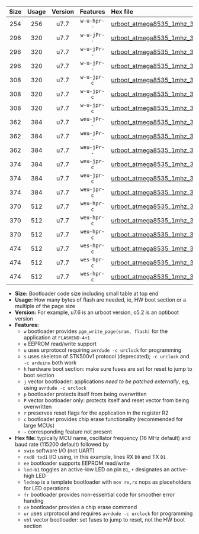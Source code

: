 |Size|Usage|Version|Features|Hex file|
|:-:|:-:|:-:|:-:|:--|
|254|256|u7.7|`w-u-hpr--`|[urboot_atmega8535_1mhz_38400bps_swio_rxd0_txd1_ur.hex](https://raw.githubusercontent.com/stefanrueger/urboot.hex/main/mcus/atmega8535/fcpu_1mhz/38400_bps/urboot_atmega8535_1mhz_38400bps_swio_rxd0_txd1_ur.hex)|
|296|320|u7.7|`w-u-jPr--`|[urboot_atmega8535_1mhz_38400bps_swio_rxd0_txd1_led+b0_fr_ur_vbl.hex](https://raw.githubusercontent.com/stefanrueger/urboot.hex/main/mcus/atmega8535/fcpu_1mhz/38400_bps/urboot_atmega8535_1mhz_38400bps_swio_rxd0_txd1_led+b0_fr_ur_vbl.hex)|
|296|320|u7.7|`w-u-jPr--`|[urboot_atmega8535_1mhz_38400bps_swio_rxd0_txd1_led+b7_fr_ur_vbl.hex](https://raw.githubusercontent.com/stefanrueger/urboot.hex/main/mcus/atmega8535/fcpu_1mhz/38400_bps/urboot_atmega8535_1mhz_38400bps_swio_rxd0_txd1_led+b7_fr_ur_vbl.hex)|
|296|320|u7.7|`w-u-jPr--`|[urboot_atmega8535_1mhz_38400bps_swio_rxd0_txd1_lednop_fr_ur_vbl.hex](https://raw.githubusercontent.com/stefanrueger/urboot.hex/main/mcus/atmega8535/fcpu_1mhz/38400_bps/urboot_atmega8535_1mhz_38400bps_swio_rxd0_txd1_lednop_fr_ur_vbl.hex)|
|308|320|u7.7|`w-u-jpr-c`|[urboot_atmega8535_1mhz_38400bps_swio_rxd0_txd1_led+b0_fr_ce_ur_vbl.hex](https://raw.githubusercontent.com/stefanrueger/urboot.hex/main/mcus/atmega8535/fcpu_1mhz/38400_bps/urboot_atmega8535_1mhz_38400bps_swio_rxd0_txd1_led+b0_fr_ce_ur_vbl.hex)|
|308|320|u7.7|`w-u-jpr-c`|[urboot_atmega8535_1mhz_38400bps_swio_rxd0_txd1_led+b7_fr_ce_ur_vbl.hex](https://raw.githubusercontent.com/stefanrueger/urboot.hex/main/mcus/atmega8535/fcpu_1mhz/38400_bps/urboot_atmega8535_1mhz_38400bps_swio_rxd0_txd1_led+b7_fr_ce_ur_vbl.hex)|
|308|320|u7.7|`w-u-jpr-c`|[urboot_atmega8535_1mhz_38400bps_swio_rxd0_txd1_lednop_fr_ce_ur_vbl.hex](https://raw.githubusercontent.com/stefanrueger/urboot.hex/main/mcus/atmega8535/fcpu_1mhz/38400_bps/urboot_atmega8535_1mhz_38400bps_swio_rxd0_txd1_lednop_fr_ce_ur_vbl.hex)|
|362|384|u7.7|`weu-jPr--`|[urboot_atmega8535_1mhz_38400bps_swio_rxd0_txd1_ee_led+b0_fr_ur_vbl.hex](https://raw.githubusercontent.com/stefanrueger/urboot.hex/main/mcus/atmega8535/fcpu_1mhz/38400_bps/urboot_atmega8535_1mhz_38400bps_swio_rxd0_txd1_ee_led+b0_fr_ur_vbl.hex)|
|362|384|u7.7|`weu-jPr--`|[urboot_atmega8535_1mhz_38400bps_swio_rxd0_txd1_ee_led+b7_fr_ur_vbl.hex](https://raw.githubusercontent.com/stefanrueger/urboot.hex/main/mcus/atmega8535/fcpu_1mhz/38400_bps/urboot_atmega8535_1mhz_38400bps_swio_rxd0_txd1_ee_led+b7_fr_ur_vbl.hex)|
|362|384|u7.7|`weu-jPr--`|[urboot_atmega8535_1mhz_38400bps_swio_rxd0_txd1_ee_lednop_fr_ur_vbl.hex](https://raw.githubusercontent.com/stefanrueger/urboot.hex/main/mcus/atmega8535/fcpu_1mhz/38400_bps/urboot_atmega8535_1mhz_38400bps_swio_rxd0_txd1_ee_lednop_fr_ur_vbl.hex)|
|374|384|u7.7|`weu-jpr-c`|[urboot_atmega8535_1mhz_38400bps_swio_rxd0_txd1_ee_led+b0_fr_ce_ur_vbl.hex](https://raw.githubusercontent.com/stefanrueger/urboot.hex/main/mcus/atmega8535/fcpu_1mhz/38400_bps/urboot_atmega8535_1mhz_38400bps_swio_rxd0_txd1_ee_led+b0_fr_ce_ur_vbl.hex)|
|374|384|u7.7|`weu-jpr-c`|[urboot_atmega8535_1mhz_38400bps_swio_rxd0_txd1_ee_led+b7_fr_ce_ur_vbl.hex](https://raw.githubusercontent.com/stefanrueger/urboot.hex/main/mcus/atmega8535/fcpu_1mhz/38400_bps/urboot_atmega8535_1mhz_38400bps_swio_rxd0_txd1_ee_led+b7_fr_ce_ur_vbl.hex)|
|374|384|u7.7|`weu-jpr-c`|[urboot_atmega8535_1mhz_38400bps_swio_rxd0_txd1_ee_lednop_fr_ce_ur_vbl.hex](https://raw.githubusercontent.com/stefanrueger/urboot.hex/main/mcus/atmega8535/fcpu_1mhz/38400_bps/urboot_atmega8535_1mhz_38400bps_swio_rxd0_txd1_ee_lednop_fr_ce_ur_vbl.hex)|
|370|512|u7.7|`weu-hpr-c`|[urboot_atmega8535_1mhz_38400bps_swio_rxd0_txd1_ee_led+b0_fr_ce_ur.hex](https://raw.githubusercontent.com/stefanrueger/urboot.hex/main/mcus/atmega8535/fcpu_1mhz/38400_bps/urboot_atmega8535_1mhz_38400bps_swio_rxd0_txd1_ee_led+b0_fr_ce_ur.hex)|
|370|512|u7.7|`weu-hpr-c`|[urboot_atmega8535_1mhz_38400bps_swio_rxd0_txd1_ee_led+b7_fr_ce_ur.hex](https://raw.githubusercontent.com/stefanrueger/urboot.hex/main/mcus/atmega8535/fcpu_1mhz/38400_bps/urboot_atmega8535_1mhz_38400bps_swio_rxd0_txd1_ee_led+b7_fr_ce_ur.hex)|
|370|512|u7.7|`weu-hpr-c`|[urboot_atmega8535_1mhz_38400bps_swio_rxd0_txd1_ee_lednop_fr_ce_ur.hex](https://raw.githubusercontent.com/stefanrueger/urboot.hex/main/mcus/atmega8535/fcpu_1mhz/38400_bps/urboot_atmega8535_1mhz_38400bps_swio_rxd0_txd1_ee_lednop_fr_ce_ur.hex)|
|474|512|u7.7|`wes-hpr-c`|[urboot_atmega8535_1mhz_38400bps_swio_rxd0_txd1_ee_led+b0_fr_ce.hex](https://raw.githubusercontent.com/stefanrueger/urboot.hex/main/mcus/atmega8535/fcpu_1mhz/38400_bps/urboot_atmega8535_1mhz_38400bps_swio_rxd0_txd1_ee_led+b0_fr_ce.hex)|
|474|512|u7.7|`wes-hpr-c`|[urboot_atmega8535_1mhz_38400bps_swio_rxd0_txd1_ee_led+b7_fr_ce.hex](https://raw.githubusercontent.com/stefanrueger/urboot.hex/main/mcus/atmega8535/fcpu_1mhz/38400_bps/urboot_atmega8535_1mhz_38400bps_swio_rxd0_txd1_ee_led+b7_fr_ce.hex)|
|474|512|u7.7|`wes-hpr-c`|[urboot_atmega8535_1mhz_38400bps_swio_rxd0_txd1_ee_lednop_fr_ce.hex](https://raw.githubusercontent.com/stefanrueger/urboot.hex/main/mcus/atmega8535/fcpu_1mhz/38400_bps/urboot_atmega8535_1mhz_38400bps_swio_rxd0_txd1_ee_lednop_fr_ce.hex)|

- **Size:** Bootloader code size including small table at top end
- **Usage:** How many bytes of flash are needed, ie, HW boot section or a multiple of the page size
- **Version:** For example, u7.6 is an urboot version, o5.2 is an optiboot version
- **Features:**
  + `w` bootloader provides `pgm_write_page(sram, flash)` for the application at `FLASHEND-4+1`
  + `e` EEPROM read/write support
  + `u` uses urprotocol requiring `avrdude -c urclock` for programming
  + `s` uses skeleton of STK500v1 protocol (deprecated); `-c urclock` and `-c arduino` both work
  + `h` hardware boot section: make sure fuses are set for reset to jump to boot section
  + `j` vector bootloader: applications *need to be patched externally*, eg, using `avrdude -c urclock`
  + `p` bootloader protects itself from being overwritten
  + `P` vector bootloader only: protects itself and reset vector from being overwritten
  + `r` preserves reset flags for the application in the register R2
  + `c` bootloader provides chip erase functionality (recommended for large MCUs)
  + `-` corresponding feature not present
- **Hex file:** typically MCU name, oscillator frequency (16 MHz default) and baud rate (115200 default) followed by
  + `swio` software I/O (not UART)
  + `rxd0 txd1` I/O using, in this example, lines RX `D0` and TX `D1`
  + `ee` bootloader supports EEPROM read/write
  + `led-b1` toggles an active-low LED on pin `B1`, `+` designates an active-high LED
  + `lednop` is a template bootloader with `mov rx,rx` nops as placeholders for LED operations
  + `fr` bootloader provides non-essential code for smoother error handing
  + `ce` bootloader provides a chip erase command
  + `ur` uses urprotocol and requires `avrdude -c urclock` for programming
  + `vbl` vector bootloader: set fuses to jump to reset, not the HW boot section
